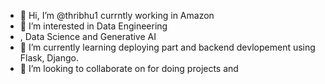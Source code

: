 - 👋 Hi, I’m @thribhu1 currntly working in Amazon
- 👀 I’m interested in Data Engineering
- , Data Science and Generative AI
- 🌱 I’m currently learning deploying part and backend devlopement using Flask, Django.
- 💞️ I’m looking to collaborate on for doing projects and 

<!---
thribhu1/thribhu1 is a ✨ special ✨ repository because its `README.md` (this file) appears on your GitHub profile.
You can click the Preview link to take a look at your changes.
--->
